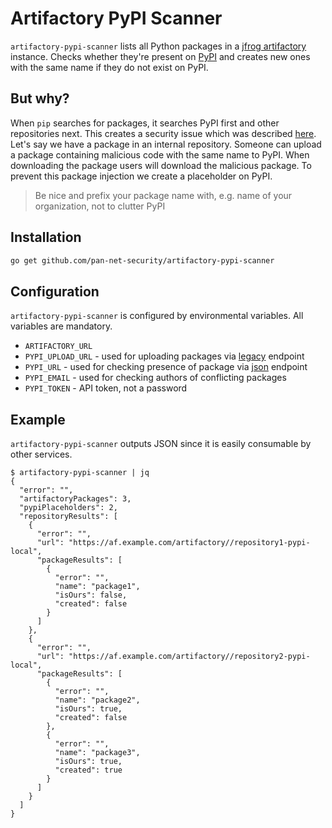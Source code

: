 # Artifactory PyPI Scanner

`artifactory-pypi-scanner` lists all Python packages in a [jfrog artifactory](https://jfrog.com/artifactory/) instance. Checks whether they're present on [PyPI](https://pypi.org/) and creates new ones with the same name if they do not exist on PyPI.

## But why?

When `pip` searches for packages, it searches PyPI first and other repositories next. This creates a security issue which was described [here](https://github.com/pypa/pip/issues/8606). Let's say we have a package in an internal repository. Someone can upload a package containing malicious code with the same name to PyPI. When downloading the package users will download the malicious package. To prevent this package injection we create a placeholder on PyPI.

> Be nice and prefix your package name with, e.g. name of your organization, not to clutter PyPI


## Installation

```sh
go get github.com/pan-net-security/artifactory-pypi-scanner
```

## Configuration

`artifactory-pypi-scanner` is configured by environmental variables. All variables are mandatory.

- `ARTIFACTORY_URL`
- `PYPI_UPLOAD_URL` - used for uploading packages via [legacy](https://warehouse.readthedocs.io/api-reference/legacy/#upload-api) endpoint
- `PYPI_URL` - used for checking presence of package via [json](https://warehouse.readthedocs.io/api-reference/json/#get--pypi--project_name--json) endpoint
- `PYPI_EMAIL` - used for checking authors of conflicting packages
- `PYPI_TOKEN` - API token, not a password

## Example

`artifactory-pypi-scanner` outputs JSON since it is easily consumable by other services.

```
$ artifactory-pypi-scanner | jq
{
  "error": "",
  "artifactoryPackages": 3,
  "pypiPlaceholders": 2,
  "repositoryResults": [
    {
      "error": "",
      "url": "https://af.example.com/artifactory//repository1-pypi-local",
      "packageResults": [
        {
          "error": "",
          "name": "package1",
          "isOurs": false,
          "created": false
        }
      ]
    },
    {
      "error": "",
      "url": "https://af.example.com/artifactory//repository2-pypi-local",
      "packageResults": [
        {
          "error": "",
          "name": "package2",
          "isOurs": true,
          "created": false
        },
        {
          "error": "",
          "name": "package3",
          "isOurs": true,
          "created": true
        }
      ]
    }
  ]
}
```
